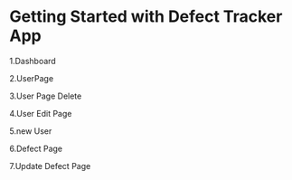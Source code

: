 # Getting Started with Defect Tracker App
1.Dashboard

2.UserPage 

3.User Page Delete 

4.User Edit Page

5.new User

6.Defect Page

7.Update Defect Page
